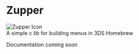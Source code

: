 # Zupper   
![Zupper Icon](https://woodenbell.github.io/static/images/Zupper.png)  
A simple c lib for building menus in 3DS Homebrew

Documentation coming soon
